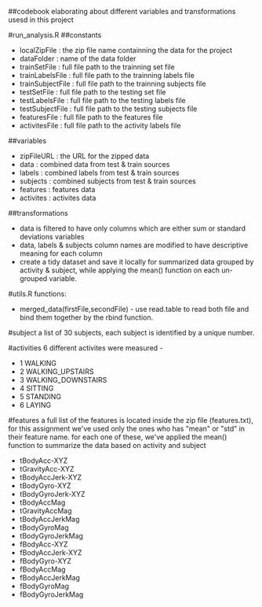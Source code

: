 ##codebook elaborating about different variables and transformations usesd in this project

#run_analysis.R
##constants
- localZipFile : the zip file name containning the data for the project
- dataFolder : name of the data folder
- trainSetFile : full file path to the trainning set file
- trainLabelsFile : full file path to the trainning labels file
- trainSubjectFile : full file path to the trainning subjects file
- testSetFile : full file path to the testing set file
- testLabelsFile : full file path to the testing labels file
- testSubjectFile : full file path to the testing subjects file
- featuresFile : full file path to the features file
- activitesFile : full file path to the activity labels file

##variables
- zipFileURL : the URL for the zipped data
- data : combined data from test & train sources
- labels : combined labels from test & train sources
- subjects : combined subjects from test & train sources
- features : features data
- activites : activites data

##transformations

- data is filtered to have only columns which are either sum or standard deviations variables
- data, labels & subjects column names are modified to have descriptive meaning for each column
- create a tidy dataset and save it locally for summarized data grouped by activity & subject, while applying the mean() function on each un-grouped variable.

#utils.R
functions:
- merged_data(firstFile,secondFile) - use read.table to read both file and bind them together by the rbind function.

#subject
a list of 30 subjects, each subject is identified by a unique number.

#activities 
6 different activites were measured - 
- 1 WALKING
- 2 WALKING_UPSTAIRS
- 3 WALKING_DOWNSTAIRS
- 4 SITTING
- 5 STANDING
- 6 LAYING

#features
a full list of the features is located inside the zip file (features.txt), for this assignment we've used only the ones who has "mean" or "std" in their feature name.
for each one of these, we've applied the mean() function to summarize the data based on activity and subject
- tBodyAcc-XYZ
- tGravityAcc-XYZ
- tBodyAccJerk-XYZ
- tBodyGyro-XYZ
- tBodyGyroJerk-XYZ
- tBodyAccMag
- tGravityAccMag
- tBodyAccJerkMag
- tBodyGyroMag
- tBodyGyroJerkMag
- fBodyAcc-XYZ
- fBodyAccJerk-XYZ
- fBodyGyro-XYZ
- fBodyAccMag
- fBodyAccJerkMag
- fBodyGyroMag
- fBodyGyroJerkMag
